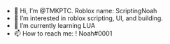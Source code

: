 - 👋 Hi, I’m @TMKPTC. Roblox name: ScriptingNoah
- 👀 I’m interested in roblox scripting, UI, and building.
- 🌱 I’m currently learning LUA
- 📫 How to reach me: ! Noah#0001

<!---
TMKPTC/TMKPTC is a ✨ special ✨ repository because its `README.md` (this file) appears on your GitHub profile.
You can click the Preview link to take a look at your changes.
--->

